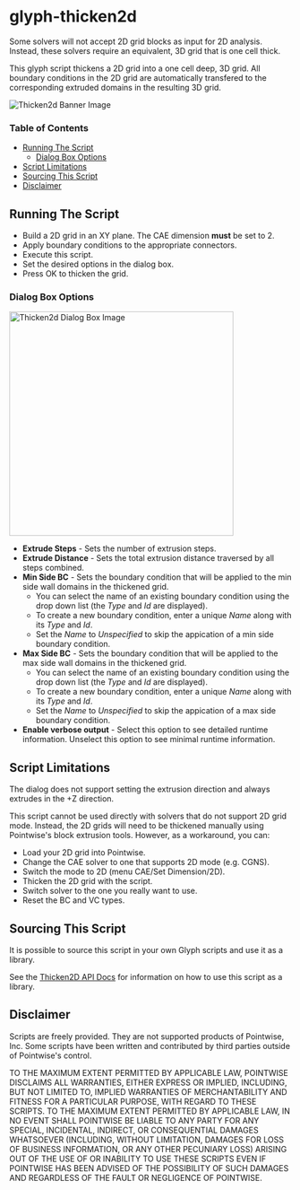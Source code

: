 # glyph-thicken2d
Some solvers will not accept 2D grid blocks as input for 2D analysis. Instead, these solvers require an equivalent, 3D grid that is one cell thick.

This glyph script thickens a 2D grid into a one cell deep, 3D grid. All boundary conditions in the 2D grid are automatically transfered to the corresponding extruded domains in the resulting 3D grid.

![Thicken2d Banner Image](../master/images/banner.png  "thicken2d banner Image")


### Table of Contents
* [Running The Script](#running-the-script)
    * [Dialog Box Options](#dialog-box-options)
* [Script Limitations](#script-limitations)
* [Sourcing This Script](#sourcing-this-script)
* [Disclaimer](#disclaimer)


## Running The Script

* Build a 2D grid in an XY plane. The CAE dimension **must** be set to 2.
* Apply boundary conditions to the appropriate connectors.
* Execute this script.
* Set the desired options in the dialog box.
* Press OK to thicken the grid.

### Dialog Box Options

<img src="../master/images/dialog.png" width="400px" alt="Thicken2d Dialog Box Image"/>

* **Extrude Steps** - Sets the number of extrusion steps.
* **Extrude Distance** - Sets the total extrusion distance traversed by all steps combined.
* **Min Side BC** - Sets the boundary condition that will be applied to the min side wall domains in the thickened grid.
  * You can select the name of an existing boundary condition using the drop down list (the *Type* and *Id* are displayed).
  * To create a new boundary condition, enter a unique *Name* along with its *Type* and *Id*.
  * Set the *Name* to *Unspecified* to skip the appication of a min side boundary condition.
* **Max Side BC** - Sets the boundary condition that will be applied to the max side wall domains in the thickened grid.
  * You can select the name of an existing boundary condition using the drop down list (the *Type* and *Id* are displayed).
  * To create a new boundary condition, enter a unique *Name* along with its *Type* and *Id*.
  * Set the *Name* to *Unspecified* to skip the appication of a max side boundary condition.
* **Enable verbose output** - Select this option to see detailed runtime information. Unselect this option to see minimal runtime information.


## Script Limitations

The dialog does not support setting the extrusion direction and always extrudes in the +Z direction.

This script cannot be used directly with solvers that do not support 2D grid mode. Instead, the 2D grids will need to be thickened manually using Pointwise's block extrusion tools. However, as a workaround, you can:

* Load your 2D grid into Pointwise.
* Change the CAE solver to one that supports 2D mode (e.g. CGNS).
* Switch the mode to 2D (menu CAE/Set Dimension/2D).
* Thicken the 2D grid with the script.
* Switch solver to the one you really want to use.
* Reset the BC and VC types.


## Sourcing This Script

It is possible to source this script in your own Glyph scripts and use it as a library.

See the [Thicken2D API Docs](Thicken2Dto3D_API.md) for information on how to use this script as a library.


## Disclaimer
Scripts are freely provided. They are not supported products of
Pointwise, Inc. Some scripts have been written and contributed by third
parties outside of Pointwise's control.

TO THE MAXIMUM EXTENT PERMITTED BY APPLICABLE LAW, POINTWISE DISCLAIMS
ALL WARRANTIES, EITHER EXPRESS OR IMPLIED, INCLUDING, BUT NOT LIMITED
TO, IMPLIED WARRANTIES OF MERCHANTABILITY AND FITNESS FOR A PARTICULAR
PURPOSE, WITH REGARD TO THESE SCRIPTS. TO THE MAXIMUM EXTENT PERMITTED
BY APPLICABLE LAW, IN NO EVENT SHALL POINTWISE BE LIABLE TO ANY PARTY
FOR ANY SPECIAL, INCIDENTAL, INDIRECT, OR CONSEQUENTIAL DAMAGES
WHATSOEVER (INCLUDING, WITHOUT LIMITATION, DAMAGES FOR LOSS OF BUSINESS
INFORMATION, OR ANY OTHER PECUNIARY LOSS) ARISING OUT OF THE USE OF OR
INABILITY TO USE THESE SCRIPTS EVEN IF POINTWISE HAS BEEN ADVISED OF THE
POSSIBILITY OF SUCH DAMAGES AND REGARDLESS OF THE FAULT OR NEGLIGENCE OF
POINTWISE.
